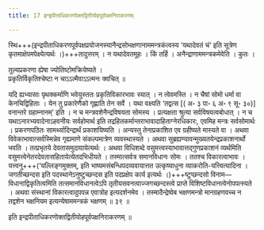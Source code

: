 ```yaml
---
title: 17 इन्द्रपीताधिकरणोक्तद्वितीयोहपूर्वपक्षनिराकरणम्

---
```


स्थि+++(इन्द्रपीताधिकरणपूर्वपक्षप्रयोजनस्यानैन्द्रसोभक्षणानाममन्त्रकंत्वस्य ‘यथादेवतं चं’ इति सूत्रेण कृतमाक्षेपमपेक्ष्येत्यर्थः ।)+++तादुत्तरम् । न यथादेवतमूहः । किं तर्हि । अनैन्द्राणाममन्त्रकमेवेति । कुतः ।

तुल्यप्रकरणा ह्येषा ज्योतिष्टोमक्रियेष्यते ।  
प्रकृतिर्विकृतिश्चेष्टा न चाऽऽत्मैवाऽऽत्मनः क्वचित् ॥  


यदि ह्यभ्यासाः पृथक्कर्माणि भवेयुस्ततः प्रकृतिविकारभावः स्यात् । न त्वेवमस्ति । न चैषां सोमो धर्मा वा केनचिद्विहिताः । येन तु प्रकारेणैको गृह्णाति तेन सर्वे । यथा वक्ष्यति ‘तद्वत्स \[( अ॰ ३ पा॰ ६ अ॰ ९ सू॰ ३०)\] वनान्तरे ग्रहाम्नानम्’ इति । न च मन्त्रवशेनैन्द्रविषयता सोमस्य । प्रत्यक्षता श्रुत्या सर्वविषयत्वबोधात् । न च यथाऽनारभ्यवादेनाऽहवनीयः सर्वहोमार्थ इति तद्रहितकर्मान्तराभावादाहिताग्नेरधिकारः, एवमिह मन्त्रः सर्वसोमार्थः । प्रकरणपठितः सामर्थ्यादिन्द्रार्थं प्रकाशयिष्यति । अन्यस्तु तेनाप्रकाशित एव ग्रहीष्यते मास्यते वा । अथवा विवेकाभावात्सर्वस्मिन्नेव गृह्यमाणे संकल्पमात्रेण व्यवस्थास्यते । अथवा सुब्रह्यण्यावन्मुख्यतयेन्द्रप्रकाशनार्थो भवति । तत्प्रभृतये देवतासमुदायायेत्यर्थः । अथवा विधिशब्दे वसुमत्त्वस्याभावात्तद्गुणप्रकाशनं व्यर्थमिति वसुमत्त्वेनेतरदेवतासहितायेत्येतदभिधीयते । तस्मात्सर्वत्र समानविधानः सोमः । ततश्च विकारत्वाभावः । यत्त्वनु+++(‘यल्लिङ्गमुक्तम्, इति भाष्यमसंबन्धिपदव्यवायात्तत उत्कृष्याधुना व्याकरोति-यत्त्वित्यादिना । जगतीच्छन्दस इति पदस्थानेऽनुष्टुच्छन्दस इति पदप्रक्षेप कार्य इत्यर्थः ।)+++ष्टुप्छन्दसो विनाम—विधानाद्विकृतित्वमिति तत्समानविधानत्वेऽपि तृतीयसवनत्वाज्जगच्छन्दस्त्वे प्राप्ते विशिष्टविधानत्वेनोपपत्स्यते । अथवा संस्थानां विकारत्वादुपपन्न एवात्रोह इत्यदर्शनमेव । तस्मादैन्द्रेष्वेब भक्षणमन्त्रो मानग्रहणवच्च न तद्वशेन भक्षनियम इत्यन्येषाममन्त्रकं भक्षणम् ॥ ३९ ॥

इति इन्द्रपीताधिकरणोक्तद्वितीयोहपूर्वपक्षनिराकरणम् ॥
